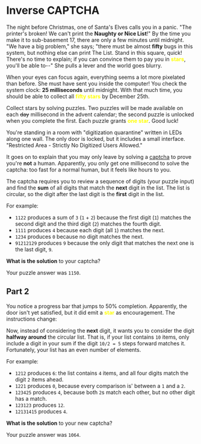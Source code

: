 # Inverse CAPTCHA
The night before Christmas, one of Santa's Elves calls
you in a panic. "The printer's broken!
We can't print the __Naughty or Nice List__!" By the time you make it
to sub-basement 17, there are only a few minutes until midnight.
"We have a big problem," she says; "there must be almost __fifty__
bugs in this system, but nothing else can print The List.
Stand in this square, quick! There's no time to explain;
if you can convince them to pay you in
<span style="color:yellow">__stars__</span>, you'll be able to--"
She pulls a lever and the world goes blurry.

When your eyes can focus again, everything seems a lot more
pixelated than before. She must have sent you inside the
computer! You check the system clock: __25 milliseconds__ until
midnight. With that much time, you should be able to collect
all <span style="color:yellow">__fifty stars__</span>
by December 25th.

Collect stars by solving puzzles. Two puzzles will be made
available on each ~~day~~ millisecond in the advent calendar;
the second puzzle is unlocked when you complete the first.
Each puzzle grants <span style="color:yellow">__one star__</span>.
Good luck!

You're standing in a room with "digitization quarantine" written
in LEDs along one wall. The only door is locked, but it includes
a small interface. "Restricted Area - Strictly No Digitized Users
Allowed."

It goes on to explain that you may only leave by solving a
[captcha](https://en.wikipedia.org/wiki/CAPTCHA) to prove you're
__not__ a human. Apparently, you only get
one millisecond to solve the captcha: too fast for a normal
human, but it feels like hours to you.

The captcha requires you to review a sequence of digits
(your puzzle input) and find the __sum__ of all digits that match
the __next__ digit in the list. The list is circular, so the digit
after the last digit is the __first__ digit in the list.

For example:

- `1122` produces a sum of `3` (`1` + `2`) because the
first digit (`1`) matches the second
digit and the third digit (`2`)
matches the fourth digit.
- `1111` produces `4` because each
digit (all `1`) matches the next.
- `1234` produces `0` because no
digit matches the next.
- `91212129` produces `9` because
the only digit that matches the next
one is the last digit, `9`.

__What is the solution__ to your captcha?

Your puzzle answer was `1150`.

## Part 2
You notice a progress bar that jumps to 50% completion.
Apparently, the door isn't yet satisfied, but it
did emit a <span style="color:yellow">__star__</span>
as encouragement. The instructions change:

Now, instead of considering the __next__ digit, it
wants you to consider the digit __halfway around__
the circular list. That is, if your list contains
`10` items, only include a digit in your sum if the
digit `10/2 = 5` steps forward matches it.
Fortunately, your list has an even number of elements.

For example:

- `1212` produces `6`: the list contains `4` items,
and all four digits match the digit `2` items ahead.
- `1221` produces `0`, because every comparison is'
between a `1` and a `2`.
- `123425` produces `4`, because both `2`s match each
other, but no other digit has a match.
- `123123` produces `12`.
- `12131415` produces `4`.

__What is the solution__ to your new captcha?

Your puzzle answer was `1064`.